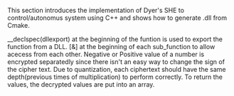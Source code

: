 This section introduces the implementation of Dyer's SHE to control/autonomus system using C++ and shows how to generate .dll from Cmake. 

__declspec(dllexport) at the beginning of the funtion is used to export the function from a DLL. [&] at the beginning of each sub_function to allow acecess from each other. Negative or Positive value of a number is encrypted separatedly since there isn't an easy way to change the sign of the cipher text. Due to quantization, each ciphertext should have the same depth(previous times of multiplication) to perform correctly. To return the values, the decrypted values are put into an array.  

